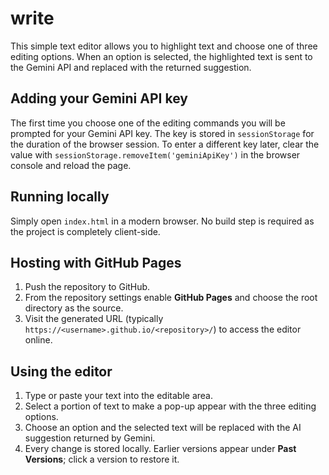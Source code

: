 # write

This simple text editor allows you to highlight text and choose one of three editing options. When an option is selected, the highlighted text is sent to the Gemini API and replaced with the returned suggestion.

## Adding your Gemini API key

The first time you choose one of the editing commands you will be prompted for your Gemini API key. The key is stored in `sessionStorage` for the duration of the browser session. To enter a different key later, clear the value with `sessionStorage.removeItem('geminiApiKey')` in the browser console and reload the page.

## Running locally

Simply open `index.html` in a modern browser. No build step is required as the project is completely client-side.

## Hosting with GitHub Pages

1. Push the repository to GitHub.
2. From the repository settings enable **GitHub Pages** and choose the root directory as the source.
3. Visit the generated URL (typically `https://<username>.github.io/<repository>/`) to access the editor online.

## Using the editor

1. Type or paste your text into the editable area.
2. Select a portion of text to make a pop-up appear with the three editing options.
3. Choose an option and the selected text will be replaced with the AI suggestion returned by Gemini.
4. Every change is stored locally. Earlier versions appear under **Past Versions**; click a version to restore it.
